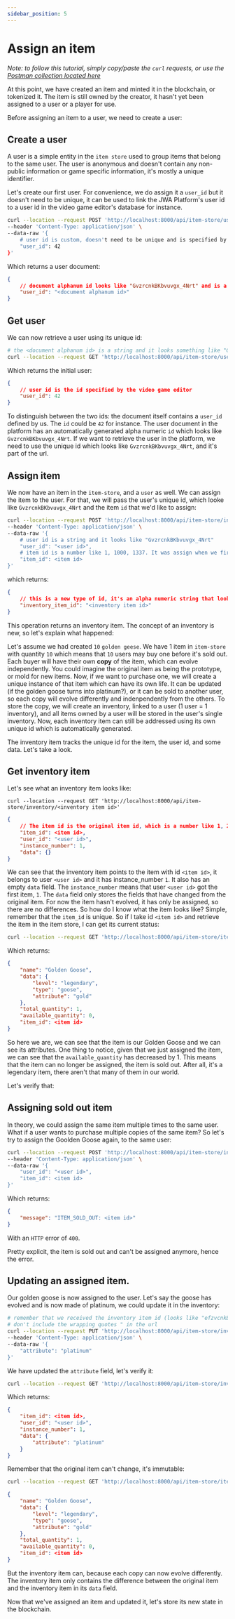 ```yaml
---
sidebar_position: 5
---
```


# Assign an item

_Note: to follow this tutorial, simply copy/paste the `curl` requests, or use the [Postman collection located here](https://github.com/jwa-lab/item-store/blob/main/postman_collection/JWA%20Platform%20-%20Item%20Store.postman_collection.json)_

At this point, we have created an item and minted it in the blockchain, or tokenized it.
The item is still owned by the creator, it hasn't yet been assigned to a user or a player for use.

Before assigning an item to a user, we need to create a user:

## Create a user

A user is a simple entity in the `item store` used to group items that belong to the same user. The user is anonymous and doesn't contain any non-public information or game specific information, it's mostly a unique identifier.

Let's create our first user. For convenience, we do assign it a `user_id` but it doesn't need to be unique, it can be used to link the JWA Platform's user id to a user id in the video game editor's database for instance.

```bash
curl --location --request POST 'http://localhost:8000/api/item-store/user' \
--header 'Content-Type: application/json' \
--data-raw '{
    # user id is custom, doesn't need to be unique and is specified by the video game editor. It needs to be a number though.
    "user_id": 42
}'
```

Which returns a user document:

```json
{
    // document alphanum id looks like "GvzrcnkBKbvuvgx_4Nrt" and is a string. It's automatically generated
    "user_id": "<document alphanum id>"
}
```

## Get user

We can now retrieve a user using its unique id:

```bash
# the <document alphanum id> is a string and it looks something like "GvzrcnkBKbvuvgx_4Nrt"
curl --location --request GET 'http://localhost:8000/api/item-store/user/<document alphanum id>'
```

Which returns the initial user:

```json
{
    // user id is the id specified by the video game editor
    "user_id": 42
}
```

To distinguish between the two ids: the document itself contains a `user_id` defined by us. The `id` could be `42` for instance.
The user document in the platform has an automatically generated alpha numeric `id` which looks like `GvzrcnkBKbvuvgx_4Nrt`. If we want to retrieve
the user in the platform, we need to use the unique id which looks like `GvzrcnkBKbvuvgx_4Nrt`, and it's part of the url.

## Assign item

We now have an item in the `item-store`, and a `user` as well. We can assign the item to the user.
For that, we will pass the user's unique id, which looke like `GvzrcnkBKbvuvgx_4Nrt` and the item `id` that we'd like to assign:

```bash
curl --location --request POST 'http://localhost:8000/api/item-store/inventory' \
--header 'Content-Type: application/json' \
--data-raw '{
    # user id is a string and it looks like "GvzrcnkBKbvuvgx_4Nrt"
    "user_id": "<user id>",
    # item id is a number like 1, 1000, 1337. It was assign when we first created the item.
    "item_id": <item id>
}'
```

which returns:

```json
{
    // this is a new type of id, it's an alpha numeric string that looks weird like the <user id>, something like "efzvcnkBKbvuvgx_ptpb"
    "inventory_item_id": "<inventory item id>"
}
```

This operation returns an inventory item. The concept of an inventory is new, so let's explain what happened:

Let's assume we had created `10` `golden geese`. We have 1 item in `item-store` with quantity `10` which means that `10` users may buy one before it's sold out.
Each buyer will have their own **copy** of the item, which can evolve independently.
You could imagine the original item as being the prototype, or mold for new items. Now, if we want to purchase one, we will create a unique instance of that item which can have
its own life. It can be updated (if the golden goose turns into platinum?), or it can be sold to another user, so each copy will evolve differently and indenpendently from the others.
To store the copy, we will create an inventory, linked to a user (1 user = 1 inventory), and all items owned by a user will be stored in the user's single inventory.
Now, each inventory item can still be addressed using its own unique id which is automatically generated.

The inventory item tracks the unique id for the item, the user id, and some data. Let's take a look.

## Get inventory item

Let's see what an inventory item looks like:

```curl
curl --location --request GET 'http://localhost:8000/api/item-store/inventory/<inventory item id>'
```

```json
{
    // The item id is the original item id, which is a number like 1, 2, 1000, 1337...
    "item_id": <item id>,
    "user_id": "<user id>",
    "instance_number": 1,
    "data": {}
}
```

We can see that the inventory item points to the item with id `<item id>`, it belongs to user `<user id>` and it has instance_number `1`. It also has an empty `data` field.
The `instance_number` means that user `<user id>` got the first item, `1`.
The `data` field only stores the fields that have changed from the original item. For now the item hasn't evolved, it has only be assigned, so there are no differences.
So how do I know what the item looks like? Simple, remember that the `item_id` is unique. So if I take id `<item id>` and retrieve the item in the item store, I can get its current status:

```bash
curl --location --request GET 'http://localhost:8000/api/item-store/item/<item id>'
```

Which returns:

```json
{
    "name": "Golden Goose",
    "data": {
        "level": "legendary",
        "type": "goose",
        "attribute": "gold"
    },
    "total_quantity": 1,
    "available_quantity": 0,
    "item_id": <item id>
}
```

So here we are, we can see that the item is our Golden Goose and we can see its attributes.
One thing to notice, given that we just assigned the item, we can see that the `available_quantity` has decreased by 1.
This means that the item can no longer be assigned, the item is sold out. After all, it's a legendary item, there aren't that many of them in our world.

Let's verify that:

## Assigning sold out item

In theory, we could assign the same item multiple times to the same user. What if a user wants to purchase multiple copies of the same item?
So let's try to assign the Goolden Goose again, to the same user:

```bash
curl --location --request POST 'http://localhost:8000/api/item-store/inventory' \
--header 'Content-Type: application/json' \
--data-raw '{
    "user_id": "<user id>",
    "item_id": <item id>
}'
```

Which returns:

```json
{
    "message": "ITEM_SOLD_OUT: <item id>"
}
```

With an `HTTP` error of `400`.

Pretty explicit, the item is sold out and can't be assigned anymore, hence the error.

## Updating an assigned item.

Our golden goose is now assigned to the user.
Let's say the goose has evolved and is now made of platinum, we could update it in the inventory:

```bash
# remember that we received the inventory item id (looks like "efzvcnkBKbvuvgx_ptpb") when we first assigned the item to a user.
# don't include the wrapping quotes " in the url
curl --location --request PUT 'http://localhost:8000/api/item-store/inventory/<inventory item id>' \
--header 'Content-Type: application/json' \
--data-raw '{
    "attribute": "platinum"
}'
```

We have updated the `attribute` field, let's verify it:

```bash
curl --location --request GET 'http://localhost:8000/api/item-store/inventory/<inventory item id>'
```

Which returns:

```json
{
    "item_id": <item id>,
    "user_id": "<user id>",
    "instance_number": 1,
    "data": {
        "attribute": "platinum"
    }
}
```

Remember that the original item can't change, it's immutable:

```bash
curl --location --request GET 'http://localhost:8000/api/item-store/item/1'
```

```json
{
    "name": "Golden Goose",
    "data": {
        "level": "legendary",
        "type": "goose",
        "attribute": "gold"
    },
    "total_quantity": 1,
    "available_quantity": 0,
    "item_id": <item id>
}
```

But the inventory item can, because each copy can now evolve differently.
The inventory item only contains the difference between the original item and the inventory item in its `data` field.

Now that we've assigned an item and updated it, let's store its new state in the blockchain.

